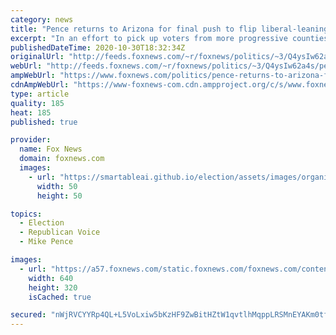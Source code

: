 ```yaml
---
category: news
title: "Pence returns to Arizona for final push to flip liberal-leaning cities "
excerpt: "In an effort to pick up voters from more progressive counties that voted against the president in 2016, Vice President Mike Pence is returning to the key battleground state of Arizona on Friday."
publishedDateTime: 2020-10-30T18:32:34Z
originalUrl: "http://feeds.foxnews.com/~r/foxnews/politics/~3/Q4ysIw62a4s/pence-returns-to-arizona-for-final-push-tries-to-flip-liberal-leaning-cities"
webUrl: "http://feeds.foxnews.com/~r/foxnews/politics/~3/Q4ysIw62a4s/pence-returns-to-arizona-for-final-push-tries-to-flip-liberal-leaning-cities"
ampWebUrl: "https://www.foxnews.com/politics/pence-returns-to-arizona-for-final-push-tries-to-flip-liberal-leaning-cities.amp"
cdnAmpWebUrl: "https://www-foxnews-com.cdn.ampproject.org/c/s/www.foxnews.com/politics/pence-returns-to-arizona-for-final-push-tries-to-flip-liberal-leaning-cities.amp"
type: article
quality: 185
heat: 185
published: true

provider:
  name: Fox News
  domain: foxnews.com
  images:
    - url: "https://smartableai.github.io/election/assets/images/organizations/foxnews.com-50x50.jpg"
      width: 50
      height: 50

topics:
  - Election
  - Republican Voice
  - Mike Pence

images:
  - url: "https://a57.foxnews.com/static.foxnews.com/foxnews.com/content/uploads/2020/10/640/320/AP20304053680963.jpg?ve=1&tl=1"
    width: 640
    height: 320
    isCached: true

secured: "nWjRVCYYRp4QL+L5VoLxiw5bKzHF9ZwBitHZtW1qvtlhMqppLRSMnEYAKm0tftxm0SkY3nHYuFX1lLycup6uoLp04hYneMVXipM6yK5f/PeSyPZe1USHZmvQ8Z9sy+/VjVRgexCh4mIj8nM34Z3aNIwaADcpXOtzMHalOSIMCKHXpL9gucJDDqJk1SoNNtAWIPHrkP6nCW1kIFYYfOWliHSRbKIKw/Ml2Dgddmqljd3rdKehvmhZ/a+Cd1AopgkpeCBIEyQ2pD6M/fY/idV+cwv1XAk4exr4pah+bEf5dSqPPtAWgepilUcrGJICF/XZmkoR1oZjJX7DvhYwuZMvDZIcTRJXK09Bvm1dsDIgeJk=;BVTXf/xi5OqDrSDy/5AVig=="
---
```


